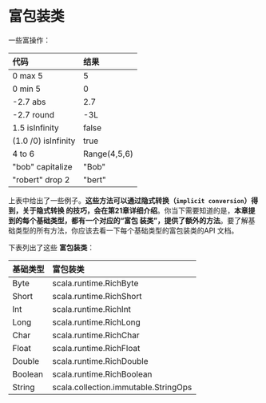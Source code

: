 富包装类
================================================================================
一些富操作：

| 代码 | 结果 |
| :------------- | :------------- |
| 0 max 5 | 5 |
| 0 min 5 | 0 |
| -2.7 abs | 2.7 |
| -2.7 round | -3L |
| 1.5 isInfinity | false |
| (1.0 /0) isInfinity | true |
| 4 to 6 | Range(4,5,6) |
| "bob" capitalize | "Bob" |
| "robert" drop 2 | "bert" |

上表中给出了一些例子。**这些方法可以通过隐式转换（`implicit conversion`）得到，关于隐式转换
的技巧，会在第21章详细介绍**。你当下需要知道的是，**本章提到的每个基础类型，都有一个对应的“富包
装类”，提供了额外的方法**。要了解基础类型的所有方法，你应该去看一下每个基础类型的富包装类的API
文档。

下表列出了这些 **富包装类**：

| 基础类型 | 富包装类 |
| :------------- | :------------- |
| Byte | scala.runtime.RichByte |
| Short | scala.runtime.RichShort |
| Int | scala.runtime.RichInt |
| Long | scala.runtime.RichLong |
| Char | scala.runtime.RichChar |
| Float | scala.runtime.RichFloat |
| Double | scala.runtime.RichDouble |
| Boolean | scala.runtime.RichBoolean |
| String | scala.collection.immutable.StringOps |
